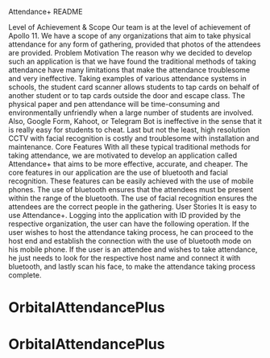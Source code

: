 Attendance+ README


Level of Achievement & Scope
Our team is at the level of achievement of Apollo 11. We have a scope of any organizations that aim to take physical attendance for any form of gathering, provided that photos of the attendees are provided. 
Problem Motivation
The reason why we decided to develop such an application is that we have found the traditional methods of taking attendance have many limitations that make the attendance troublesome and very ineffective. Taking examples of various attendance systems in schools, the student card scanner allows students to tap cards on behalf of another student or to tap cards outside the door and escape class. The physical paper and pen attendance will be time-consuming and environmentally unfriendly when a large number of students are involved. Also, Google Form, Kahoot, or Telegram Bot is ineffective in the sense that it is really easy for students to cheat. Last but not the least, high resolution CCTV with facial recognition is costly and troublesome with installation and maintenance. 
Core Features
With all these typical traditional methods for taking attendance, we are motivated to develop an application called Attendance+ that aims to be more effective, accurate, and cheaper. The core features in our application are the use of bluetooth and facial recognition. These features can be easily achieved with the use of mobile phones. The use of bluetooth ensures that the attendees must be present within the range of the bluetooth. The use of facial recognition ensures the attendees are the correct people in the gathering. 
User Stories
It is easy to use Attendance+. Logging into the application with ID provided by the respective organization, the user can have the following operation. If the user wishes to host the attendance taking process, he can proceed to the host end and establish the connection with the use of bluetooth mode on his mobile phone. If the user is an attendee and wishes to take attendance, he just needs to look for the respective host name and connect it with bluetooth, and lastly scan his face, to make the attendance taking process complete. 

# OrbitalAttendancePlus
# OrbitalAttendancePlus
